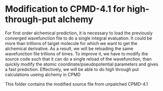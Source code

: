 Modification to CPMD-4.1 for high-through-put alchemy
=====================================================
For first order alchemical prediction, it is necessary to load the
previously converged wavefunction file to do a single integral
evaluation. It could be more than trillions of target molecule
for which we want to get the alchemical derivative. As a result,
we will be reloading the same wavefunction file trillions of times.
To improve it, we have to modify the source code such that
it can do a single reload of the wavefunction, than quickly modify
the atomic coordinate/pseudopotential parameters and gives a 
fast prediction. Effectively, we will be able to do high through put
calculations useing alchemy in CPMD

This folder contains the modified source file from unpatched CPMD-4.1
